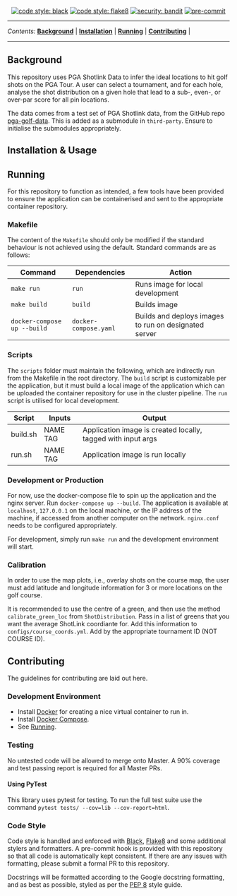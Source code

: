 <p align="center">
<a href="https://github.com/psf/black"><img alt="code style: black" src="https://img.shields.io/badge/code%20style-black-000000.svg"></a>
<a href="https://gitlab.com/PyCQA/flake8"><img alt="code style: flake8" src="https://img.shields.io/badge/code%20style-pep8-orange.svg"></a>
<a href="https://github.com/PyCQA/bandit"><img alt="security: bandit" src="https://img.shields.io/badge/security-bandit-yellow.svg"></a>
<a href="https://github.com/pre-commit/pre-commit"><img src="https://img.shields.io/badge/pre--commit-enabled-brightgreen?logo=pre-commit&logoColor=white" alt="pre-commit" style="max-width:100%;"></a>
</p>

---

_Contents:_
**[Background](#background)** |
**[Installation](#installation)** |
**[Running](#running)** |
**[Contributing](#contributing)** |

---

## Background

This repository uses PGA Shotlink Data to infer the ideal locations to hit golf shots on the PGA Tour. A user can select a tournament, and for each hole, analyse the shot distribution on a given hole that lead to a sub-, even-, or over-par score for all pin locations.

The data comes from a test set of PGA Shotlink data, from the GitHub repo [pga-golf-data](https://github.com/brendansudol/pga-golf-data/). This is added as a submodule in `third-party`. Ensure to initialise the submodules appropriately.

## Installation & Usage

## Running

For this repository to function as intended, a few tools have been provided to ensure the application can be containerised and sent to the appropriate container repository.

### Makefile

The content of the `Makefile` should only be modified if the standard behaviour is not achieved using the default. Standard commands are as follows:

| Command | Dependencies | Action
----------------------|---|---
`make run` | `run` | Runs image for local development
`make build` | `build` | Builds image
`docker-compose up --build` | `docker-compose.yaml` | Builds and deploys images to run on designated server


### Scripts

The `scripts` folder must maintain the following, which are indirectly run from the Makefile in the root directory. The `build` script is customizable per the  application, but it must build a local image of the application which can be uploaded the container repository for use in the cluster pipeline. The `run` script is utilised for local development.

| Script   | Inputs |Output
|----------|------ |---
| build.sh  | NAME TAG | Application image is created locally, tagged with input args
| run.sh    | NAME TAG | Application image is run locally

### Development or Production

For now, use the docker-compose file to spin up the application and the nginx server. Run `docker-compose up --build`. The application is available at `localhost`, `127.0.0.1` on the local machine, or the IP address of the machine, if accessed from another computer on the network. `nginx.conf` needs to be configured appropriately.

For development, simply run `make run` and the development environment will start.


### Calibration

In order to use the map plots, i.e., overlay shots on the course map, the user must add latitude and longitude information for 3 or more locations on the golf course.

It is recommended to use the centre of a green, and then use the method `calibrate_green_loc` from `ShotDistribution`. Pass in a list of greens that you want the average ShotLink coordiante for. Add this information to `configs/course_coords.yml`. Add by the appropriate tournament ID (NOT COURSE ID).

## Contributing
The guidelines for contributing are laid out here.


### Development Environment
- Install [Docker](https://docs.docker.com/install/linux/docker-ce/ubuntu/) for creating a nice virtual container to run in.
- Install [Docker Compose](https://docs.docker.com/compose/).
- See [Running](#Running).

### Testing
No untested code will be allowed to merge onto Master. A 90% coverage and test passing report is required for all Master PRs.

#### Using PyTest
This library uses pytest for testing. To run the full test suite use the command `pytest tests/ --cov=lib --cov-report=html`.

### Code Style
Code style is handled and enforced with [Black](https://github.com/psf/black), [Flake8](https://gitlab.com/pycqa/flake8) and some additional stylers and formatters. A pre-commit hook is provided with this repository so that all code is automatically kept consistent. If there are any issues with formatting, please submit a formal PR to this repository.

Docstrings will be formatted according to the Google docstring formatting, and as best as possible, styled as per the [PEP 8](https://www.python.org/dev/peps/pep-0008/) style guide.
